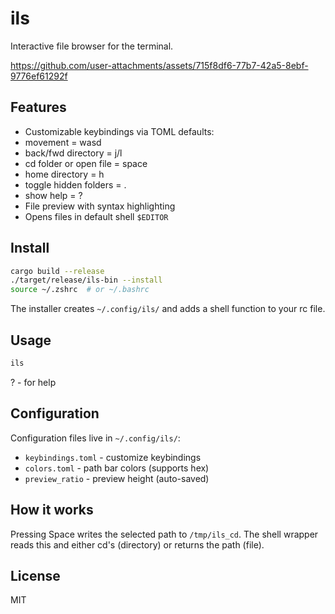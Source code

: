 # ils

Interactive file browser for the terminal.

https://github.com/user-attachments/assets/715f8df6-77b7-42a5-8ebf-9776ef61292f



## Features

- Customizable keybindings via TOML
  defaults:
- movement = wasd
- back/fwd directory = j/l
- cd folder or open file = space
- home directory = h
- toggle hidden folders = .
- show help = ?
- File preview with syntax highlighting
- Opens files in default shell `$EDITOR`

## Install

```bash
cargo build --release
./target/release/ils-bin --install
source ~/.zshrc  # or ~/.bashrc
```

The installer creates `~/.config/ils/` and adds a shell function to your rc file.

## Usage

```bash
ils
```
? - for help

## Configuration

Configuration files live in `~/.config/ils/`:

- `keybindings.toml` - customize keybindings
- `colors.toml` - path bar colors (supports hex)
- `preview_ratio` - preview height (auto-saved)

## How it works

Pressing Space writes the selected path to `/tmp/ils_cd`. The shell wrapper reads this and either cd's (directory) or returns the path (file).

## License

MIT
